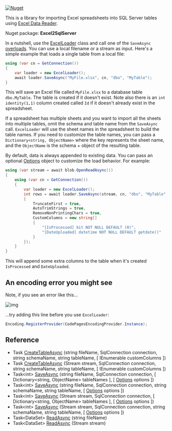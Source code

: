 [![Nuget](https://img.shields.io/nuget/v/Excel2SqlServer)](https://www.nuget.org/packages/Excel2SqlServer/)

This is a library for importing Excel spreadsheets into SQL Server tables using [Excel Data Reader](https://github.com/ExcelDataReader/ExcelDataReader).

Nuget package: **Excel2SqlServer**

In a nutshell, use the [ExcelLoader](https://github.com/adamosoftware/Excel2SqlServer.Library/blob/master/Excel2SqlServer.Library/ExcelLoader.cs) class and call one of the `SaveAsync` [overloads](https://github.com/adamfoneil/Excel2SqlServer.Library/blob/master/Excel2SqlServer.Library/ExcelLoader.cs#L108-L130). You can use a local filename or a stream as input. Here's a simple example that loads a single table from a local file:

```csharp
using (var cn = GetConnection())
{
    var loader = new ExcelLoader();
    await loader.SaveAsync("MyFile.xlsx", cn, "dbo", "MyTable");
}
```
This will save an Excel file called `MyFile.xlsx` to a database table `dbo.MyTable`. The table is created if it doesn't exist. Note also there is an `int identity(1,1)` column created called `Id` if it doesn't already exist in the spreadsheet.

If a spreadsheet has multiple sheets and you want to import all the sheets into multiple tables, omit the schema and table name from the `SaveAsync` call. `ExcelLoader` will use the sheet names in the spreadsheet to build the table names. If you need to customize the table names, you can pass a `Dictionary<string, ObjectName>` where the key represents the sheet name, and the `ObjectName` is the schema + object of the resulting table.

By default, data is always appended to existing data. You can pass an optional [Options](https://github.com/adamosoftware/Excel2SqlServer.Library/blob/master/Excel2SqlServer.Library/Options.cs) object to customize the load behavior. For example:
```csharp
using (var stream = await blob.OpenReadAsync())
{
    using (var cn = GetConnection())
    {
        var loader = new ExcelLoader();
        int rows = await loader.SaveAsync(stream, cn, "dbo", "MyTable", new Options() 
        {
            TruncateFirst = true,
            AutoTrimStrings = true,
            RemoveNonPrintingChars = true,
            CustomColumns = new string[]
            {
                "[IsProcessed] bit NOT NULL DEFAULT (0)",
                "[DateUploaded] datetime NOT NULL DEFAULT getdate()"
            }
        });
    }
}
```
This will append some extra columns to the table when it's created `IsProcessed` and `DateUploaded`.

## An encoding error you might see

Note, if you see an error like this...

![img](https://adamosoftware.blob.core.windows.net:443/images/encoding-error.png)

...try adding this line before you use `ExcelLoader`:


```csharp
Encoding.RegisterProvider(CodePagesEncodingProvider.Instance);
```

## Reference

- Task [CreateTableAsync](https://github.com/adamfoneil/Excel2SqlServer.Library/blob/master/Excel2SqlServer.Library/ExcelLoader.cs#L18)
 (string fileName, SqlConnection connection, string schemaName, string tableName, [ IEnumerable<string> customColumns ])
- Task [CreateTableAsync](https://github.com/adamfoneil/Excel2SqlServer.Library/blob/master/Excel2SqlServer.Library/ExcelLoader.cs#L24)
 (Stream stream, SqlConnection connection, string schemaName, string tableName, [ IEnumerable<string> customColumns ])
- Task\<int\> [SaveAsync](https://github.com/adamfoneil/Excel2SqlServer.Library/blob/master/Excel2SqlServer.Library/ExcelLoader.cs#L108)
 (string fileName, SqlConnection connection, [ Dictionary<string, ObjectName> tableNames ], [ [Options](https://github.com/adamfoneil/Excel2SqlServer.Library/blob/master/Excel2SqlServer.Library/Options.cs#L5) options ])
- Task\<int\> [SaveAsync](https://github.com/adamfoneil/Excel2SqlServer.Library/blob/master/Excel2SqlServer.Library/ExcelLoader.cs#L114)
 (string fileName, SqlConnection connection, string schemaName, string tableName, [ [Options](https://github.com/adamfoneil/Excel2SqlServer.Library/blob/master/Excel2SqlServer.Library/Options.cs#L5) options ])
- Task\<int\> [SaveAsync](https://github.com/adamfoneil/Excel2SqlServer.Library/blob/master/Excel2SqlServer.Library/ExcelLoader.cs#L120)
 (Stream stream, SqlConnection connection, [ Dictionary<string, ObjectName> tableNames ], [ [Options](https://github.com/adamfoneil/Excel2SqlServer.Library/blob/master/Excel2SqlServer.Library/Options.cs#L5) options ])
- Task\<int\> [SaveAsync](https://github.com/adamfoneil/Excel2SqlServer.Library/blob/master/Excel2SqlServer.Library/ExcelLoader.cs#L126)
 (Stream stream, SqlConnection connection, string schemaName, string tableName, [ [Options](https://github.com/adamfoneil/Excel2SqlServer.Library/blob/master/Excel2SqlServer.Library/Options.cs#L5) options ])
- Task\<DataSet\> [ReadAsync](https://github.com/adamfoneil/Excel2SqlServer.Library/blob/master/Excel2SqlServer.Library/ExcelLoader.cs#L240)
 (string fileName)
- Task\<DataSet\> [ReadAsync](https://github.com/adamfoneil/Excel2SqlServer.Library/blob/master/Excel2SqlServer.Library/ExcelLoader.cs#L248)
 (Stream stream)
